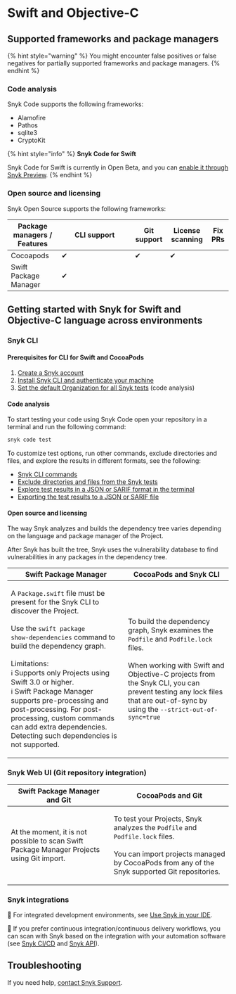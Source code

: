 # Swift and Objective-C

## Supported frameworks and package managers

{% hint style="warning" %}
You might encounter false positives or false negatives for partially supported frameworks and package managers.
{% endhint %}

### Code analysis

Snyk Code supports the following frameworks:

* Alamofire
* Pathos&#x20;
* sqlite3
* CryptoKit

{% hint style="info" %}
**Snyk Code for Swift**

Snyk Code for Swift is currently in Open Beta, and you can [enable it through Snyk Preview](../../snyk-admin/manage-settings/snyk-preview.md).
{% endhint %}

### Open source and licensing

Snyk Open Source supports the following frameworks:

<table><thead><tr><th>Package managers / Features</th><th width="151">CLI support</th><th>Git support</th><th>License scanning</th><th>Fix PRs</th></tr></thead><tbody><tr><td>Cocoapods</td><td>✔︎</td><td>✔︎</td><td>✔︎</td><td></td></tr><tr><td>Swift Package Manager</td><td>✔︎</td><td></td><td></td><td></td></tr></tbody></table>

## Getting started with Snyk for Swift and Objective-C language across environments

### Snyk CLI&#x20;

#### **Prerequisites for CLI for Swift and CocoaPods**

1. [Create a Snyk account](../../getting-started/quickstart/create-a-snyk-account/)
2. [Install Snyk CLI and authenticate your machine](../../snyk-cli/getting-started-with-the-cli.md#install-the-snyk-cli-and-authenticate-your-machine)
3. [Set the default Organization for all Snyk tests](../../scan-applications/snyk-code/using-snyk-code-from-the-cli/set-the-snyk-organization-for-the-cli-tests/setting-the-default-organization-for-all-cli-tests.md) (code analysis)

#### Code analysis

To start testing your code using Snyk Code open your repository in a terminal and run the following  command:

```javascript
snyk code test
```

To customize test options, run other commands, exclude directories and files, and explore the results in different formats, see the following:

* [Snyk CLI commands](../../snyk-cli/commands/#available-commands)
* [Exclude directories and files from the Snyk tests](../../scan-applications/snyk-code/using-snyk-code-from-the-cli/excluding-directories-and-files-from-the-snyk-code-cli-test.md)
* [Explore test results in a JSON or SARIF format in the terminal ](../../scan-applications/snyk-code/using-snyk-code-from-the-cli/working-with-the-snyk-code-cli-results/outputting-the-test-results-to-json-or-sarif-format-in-the-terminal.md)
* [Exporting the test results to a JSON or SARIF file](../../scan-applications/snyk-code/using-snyk-code-from-the-cli/working-with-the-snyk-code-cli-results/exporting-the-test-results-to-a-json-or-sarif-file.md)

#### Open source and licensing

The way Snyk analyzes and builds the dependency tree varies depending on the language and package manager of the Project.

After Snyk has built the tree, Snyk uses the vulnerability database to find vulnerabilities in any packages in the dependency tree.

| Swift Package Manager                                                                                                                                                                                                                                                                                                                                                                                                                                                                                                                                                                                                  | CocoaPods and Snyk CLI                                                                                                                                                                                                                                                                                                                                                                                                                                                                                       |
| ---------------------------------------------------------------------------------------------------------------------------------------------------------------------------------------------------------------------------------------------------------------------------------------------------------------------------------------------------------------------------------------------------------------------------------------------------------------------------------------------------------------------------------------------------------------------------------------------------------------------- | ------------------------------------------------------------------------------------------------------------------------------------------------------------------------------------------------------------------------------------------------------------------------------------------------------------------------------------------------------------------------------------------------------------------------------------------------------------------------------------------------------------ |
| <p>A <code>Package.swift</code> file must be present for the Snyk CLI to discover the Project.<br><br>Use the <code>swift package show-dependencies</code>  command to build the dependency graph.<br><br>Limitations:<br><span data-gb-custom-inline data-tag="emoji" data-code="2139">ℹ</span> Supports only Projects using Swift 3.0 or higher.<br><span data-gb-custom-inline data-tag="emoji" data-code="2139">ℹ</span> Swift Package Manager supports pre-processing and post-processing. For post-processing, custom commands can add extra dependencies. Detecting such dependencies is not supported.<br></p> | <p>To build the dependency graph, Snyk examines the <code>Podfile</code> and <code>Podfile.lock</code> files.<br><br>When working with Swift and Objective-C projects from the Snyk CLI, you can prevent testing any lock files that are out-of-sync by using the <code>--strict-out-of-sync=true|false</code> option. </p><p>For details, see <a href="https://docs.snyk.io/snyk-cli/commands/test#option-for-cocoapods-projects">Option for CocoaPods projects</a> in the <code>snyk test</code> help.</p> |

### Snyk Web UI (Git repository integration)

| Swift Package Manager and Git                                                              | CocoaPods and Git                                                                                                                                                                                              |
| ------------------------------------------------------------------------------------------ | -------------------------------------------------------------------------------------------------------------------------------------------------------------------------------------------------------------- |
| At the moment, it is not possible to scan Swift Package Manager Projects using Git import. | <p>To test your Projects, Snyk analyzes the <code>Podfile</code> and <code>Podfile.lock</code> files.<br><br>You can import projects managed by CocoaPods from any of the Snyk supported Git repositories.</p> |

### Snyk integrations&#x20;

:link: For integrated development environments, see [Use Snyk in your IDE](../../integrations/ide-tools/).

:link: If you prefer continuous integration/continuous delivery workflows, you can scan with Snyk based on the integration with your automation software (see [Snyk CI/CD](../../integrations/snyk-ci-cd-integrations/) and [Snyk API](../../snyk-api/)).

## Troubleshooting

If you need help, [contact Snyk Support](https://support.snyk.io/hc/en-us).&#x20;
